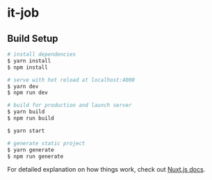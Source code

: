 # it-job

## Build Setup

```bash
# install dependencies
$ yarn install
$ npm install

# serve with hot reload at localhost:4000
$ yarn dev
$ npm run dev

# build for production and launch server
$ yarn build
$ npm run build

$ yarn start

# generate static project
$ yarn generate
$ npm run generate
```

For detailed explanation on how things work, check out [Nuxt.js docs](https://nuxtjs.org).

